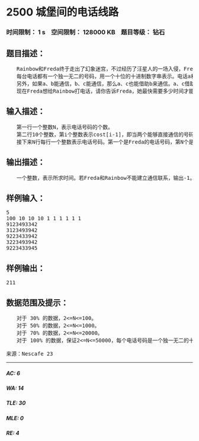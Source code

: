 # 2500 城堡间的电话线路   
### 时间限制： 1 s&nbsp;&nbsp;&nbsp;&nbsp;空间限制： 128000 KB&nbsp;&nbsp;&nbsp;&nbsp;题目等级： 钻石  
## 题目描述：  

<pre>
　　Rainbow和Freda终于走出了幻象迷宫，不过经历了汪星人的一场入侵，Freda的城堡和Rainbow的城堡之间的电话线路出了故障，使得只有满足某种要求的两个电话号码之间才可以直接通信。
　　每台电话都有一个独一无二的号码，用一个十位的十进制数字串表示。电话a和b之间能直接通信，当且仅当“a与b之间仅有一个数字不同”，或者“交换a的某两位上的数字后，a与b相同”。而a、b之间建立通信联系所需要的时间为cost[ lcp(a,b) ]，其中cost[]是一个常数数组，lcp(a,b)表示a、b的最长公共前缀的长度，lcp(a,b)越大，通信时间越快。  
　　另外，如果a、b能通信，b、c能通信，那么a、c也能借助b来通信。a、c借助b建立通信联系所用时间是cost[ lcp(a,b) ]+ cost[ lcp(b,c) ]。  
　　现在Freda想给Rainbow打电话，请你告诉Freda，她最快需要多少时间才能与与Rainbow建立通信联系？
</pre>
  
  
## 输入描述：  

<pre>
　　第一行一个整数N，表示电话号码的个数。
　　第二行10个整数，第i个整数表示cost[i-1]，即当两个能够直接通信的号码的最长公共前缀为i-1时，二者之间建立通信联系所需的时间。  
　　接下来N行每行一个整数表示电话号码。第一个是Freda的电话号码，第N个是Rainbow的电话号码。
</pre>
  
  
## 输出描述：  

<pre>
　　一个整数，表示所求时间。若Freda和Rainbow不能建立通信联系，输出-1。
</pre>
  
  
## 样例输入：  

<pre>
5  
100 10 10 10 1 1 1 1 1 1  
9123493342  
3123493942  
9223433942  
3223493942  
9223433945
</pre>
  
  
## 样例输出：  

<pre>
211
</pre>
  
  
## 数据范围及提示：  

<pre>
　　对于 30% 的数据，2<=N<=100。  
　　对于 50% 的数据，2<=N<=1000。  
　　对于 70% 的数据，2<=N<=20000。  
　　对于 100% 的数据，保证2<=N<=50000，每个电话号码是一个独一无二的十位十进制数字串，1<=cost[0..9]<=2^31-1。
 
来源：Nescafe 23
</pre>
  
  
***  

##### AC: 6  
##### WA: 14  
##### TLE: 30  
##### MLE: 0  
##### RE: 4  
